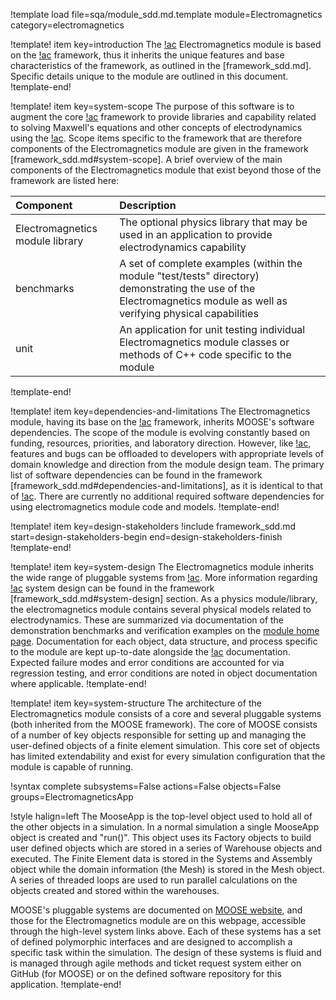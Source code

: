 !template load file=sqa/module_sdd.md.template module=Electromagnetics category=electromagnetics

!template! item key=introduction
The [!ac](MOOSE) Electromagnetics module is based on the [!ac](MOOSE) framework, thus it inherits
the unique features and base characteristics of the framework, as outlined in the [framework_sdd.md].
Specific details unique to the module are outlined in this document.
!template-end!

!template! item key=system-scope
The purpose of this software is to augment the core [!ac](MOOSE) framework to provide libraries and
capability related to solving Maxwell's equations and other concepts of electrodynamics using the
[!ac](FEM).  Scope items specific to the framework that are therefore components of the Electromagnetics
module are given in the framework [framework_sdd.md#system-scope]. A brief overview of the main components
of the Electromagnetics module that exist beyond those of the framework are listed here:

| Component | Description |
| :- | :- |
| Electromagnetics module library | The optional physics library that may be used in an application to provide electrodynamics capability |
| benchmarks | A set of complete examples (within the module "test/tests" directory) demonstrating the use of the Electromagnetics module as well as verifying physical capabilities |
| unit | An application for unit testing individual Electromagnetics module classes or methods of C++ code specific to the module |
!template-end!

!template! item key=dependencies-and-limitations
The Electromagnetics module, having its base on the [!ac](MOOSE) framework, inherits MOOSE's software
dependencies. The scope of the module is evolving constantly based on funding, resources, priorities,
and laboratory direction. However, like [!ac](MOOSE), features and bugs can be offloaded to developers
with appropriate levels of domain knowledge and direction from the module design team. The primary list
of software dependencies can be found in the framework [framework_sdd.md#dependencies-and-limitations],
as it is identical to that of [!ac](MOOSE). There are currently no additional required software dependencies
for using electromagnetics module code and models.
!template-end!

!template! item key=design-stakeholders
!include framework_sdd.md start=design-stakeholders-begin end=design-stakeholders-finish
!template-end!

!template! item key=system-design
The Electromagnetics module inherits the wide range of pluggable systems from [!ac](MOOSE). More
information regarding [!ac](MOOSE) system design can be found in the framework [framework_sdd.md#system-design]
section. As a physics module/library, the electromagnetics module contains several physical models
related to electrodynamics. These are summarized via documentation of the demonstration benchmarks
and verification examples on the [module home page](electromagnetics/index.md). Documentation for
each object, data structure, and process specific to the module are kept up-to-date alongside the
[!ac](MOOSE) documentation. Expected failure modes and error conditions are accounted for via
regression testing, and error conditions are noted in object documentation where applicable.
!template-end!

!template! item key=system-structure
The architecture of the Electromagnetics module consists of a core and several pluggable systems (both
inherited from the MOOSE framework). The core of MOOSE consists of a number of key objects responsible
for setting up and managing the user-defined objects of a finite element simulation. This core set of
objects has limited extendability and exist for every simulation configuration that the module is
capable of running.

!syntax complete subsystems=False actions=False objects=False groups=ElectromagneticsApp

!style halign=left
The MooseApp is the top-level object used to hold all of the other objects in a simulation. In a
normal simulation a single MooseApp object is created and "run()". This object uses its Factory
objects to build user defined objects which are stored in a series of Warehouse objects and
executed. The Finite Element data is stored in the Systems and Assembly object while the domain
information (the Mesh) is stored in the Mesh object. A series of threaded loops are used to run
parallel calculations on the objects created and stored within the warehouses.

MOOSE's pluggable systems are documented on [MOOSE website](https://mooseframework.inl.gov), and those
for the Electromagnetics module are on this webpage, accessible through the high-level system links above.
Each of these systems has a set of defined polymorphic interfaces and are designed to accomplish a
specific task within the simulation. The design of these systems is fluid and is managed through agile
methods and ticket request system either on GitHub (for MOOSE) or on the defined software repository
for this application.
!template-end!
